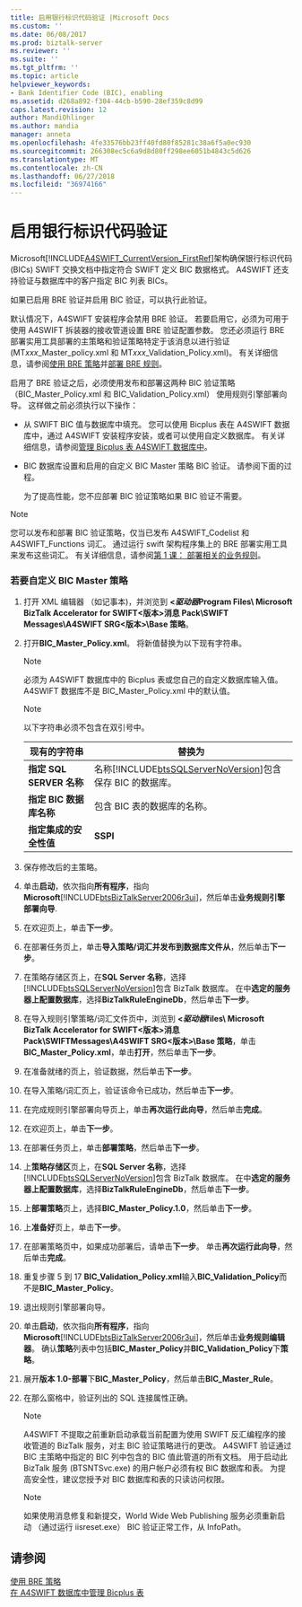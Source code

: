 ```yaml
---
title: 启用银行标识代码验证 |Microsoft Docs
ms.custom: ''
ms.date: 06/08/2017
ms.prod: biztalk-server
ms.reviewer: ''
ms.suite: ''
ms.tgt_pltfrm: ''
ms.topic: article
helpviewer_keywords:
- Bank Identifier Code (BIC), enabling
ms.assetid: d268a892-f304-44cb-b590-28ef359c8d99
caps.latest.revision: 12
author: MandiOhlinger
ms.author: mandia
manager: anneta
ms.openlocfilehash: 4fe33576bb23ff40fd80f85281c38a6f5a0ec930
ms.sourcegitcommit: 266308ec5c6a9d8d80ff298ee6051b4843c5d626
ms.translationtype: MT
ms.contentlocale: zh-CN
ms.lasthandoff: 06/27/2018
ms.locfileid: "36974166"
---
```

# <a name="enabling-validation-of-bank-identifier-codes"></a>启用银行标识代码验证
Microsoft[!INCLUDE[A4SWIFT_CurrentVersion_FirstRef](../../includes/a4swift-currentversion-firstref-md.md)]架构确保银行标识代码 (BICs) SWIFT 交换文档中指定符合 SWIFT 定义 BIC 数据格式。 A4SWIFT 还支持验证与数据库中的客户指定 BIC 列表 BICs。  

 如果已启用 BRE 验证并启用 BIC 验证，可以执行此验证。  

 默认情况下，A4SWIFT 安装程序会禁用 BRE 验证。 若要启用它，必须为可用于使用 A4SWIFT 拆装器的接收管道设置 BRE 验证配置参数。 您还必须运行 BRE 部署实用工具部署的主策略和验证策略特定于该消息以进行验证 (MT*xxx*_Master_policy.xml 和 MT*xxx*_Validation_Policy.xml)。 有关详细信息，请参阅[使用 BRE 策略](../../adapters-and-accelerators/accelerator-swift/working-with-bre-policies.md)并[部署 BRE 规则](../../adapters-and-accelerators/accelerator-swift/deploying-bre-rules.md)。  

 启用了 BRE 验证之后，必须使用发布和部署这两种 BIC 验证策略 （BIC_Master_Policy.xml 和 BIC_Validation_Policy.xml） 使用规则引擎部署向导。 这样做之前必须执行以下操作：  

- 从 SWIFT BIC 值与数据库中填充。 您可以使用 Bicplus 表在 A4SWIFT 数据库中，通过 A4SWIFT 安装程序安装，或者可以使用自定义数据库。 有关详细信息，请参阅[管理 Bicplus 表 A4SWIFT 数据库中](../../adapters-and-accelerators/accelerator-swift/managing-the-bicplus-table-in-the-a4swift-database.md)。  

- BIC 数据库设置和启用的自定义 BIC Master 策略 BIC 验证。 请参阅下面的过程。  

  为了提高性能，您不应部署 BIC 验证策略如果 BIC 验证不需要。  

> [!NOTE]
>  您可以发布和部署 BIC 验证策略，仅当已发布 A4SWIFT_Codelist 和 A4SWIFT_Functions 词汇。 通过运行 swift 架构程序集上的 BRE 部署实用工具来发布这些词汇。 有关详细信息，请参阅[第 1 课： 部署相关的业务规则](../../adapters-and-accelerators/accelerator-swift/lesson-1-deploying-the-related-business-rules.md)。  

### <a name="to-customize-the-bic-master-policy"></a>若要自定义 BIC Master 策略  

1. 打开 XML 编辑器 （如记事本)，并浏览到 **<*驱动器*Program Files\ Microsoft BizTalk Accelerator for SWIFT\<版本\>消息 Pack\SWIFT Messages\A4SWIFT SRG\<版本\>\Base 策略**。  

2. 打开**BIC_Master_Policy.xml**。 将新值替换为以下现有字符串。  

   > [!NOTE]
   >  必须为 A4SWIFT 数据库中的 Bicplus 表或您自己的自定义数据库输入值。 A4SWIFT 数据库不是 BIC_Master_Policy.xml 中的默认值。  

   > [!NOTE]
   >  以下字符串必须不包含在双引号中。  

   |            现有的字符串            |                                                              替换为                                                              |
   |---------------------------------------|----------------------------------------------------------------------------------------------------------------------------------------|
   |      **指定 SQL SERVER 名称**      | 名称[!INCLUDE[btsSQLServerNoVersion](../../includes/btssqlservernoversion-md.md)]包含保存 BIC 的数据库。 |
   |     **指定 BIC 数据库名称**     |                                         包含 BIC 表的数据库的名称。                                          |
   | **指定集成的安全性值** |                                                                **SSPI**                                                                |


3. 保存修改后的主策略。  

4. 单击**启动**，依次指向**所有程序**，指向**Microsoft**[!INCLUDE[btsBizTalkServer2006r3ui](../../includes/btsbiztalkserver2006r3ui-md.md)]，然后单击**业务规则引擎部署向导**.  

5. 在欢迎页上，单击**下一步**。  

6. 在部署任务页上，单击**导入策略/词汇并发布到数据库文件从**，然后单击**下一步**。  

7. 在策略存储区页上，在**SQL Server 名称**，选择[!INCLUDE[btsSQLServerNoVersion](../../includes/btssqlservernoversion-md.md)]包含 BizTalk 数据库。 在中**选定的服务器上配置数据库**，选择**BizTalkRuleEngineDb**，然后单击**下一步**。  

8. 在导入规则引擎策略/词汇文件页中，浏览到 **<*驱动器*files\ Microsoft BizTalk Accelerator for SWIFT\<版本\>消息 Pack\SWIFTMessages\A4SWIFT SRG\<版本\>\Base 策略**，单击**BIC_Master_Policy.xml**，单击**打开**，然后单击**下一步**。  

9. 在准备就绪的页上，验证数据，然后单击**下一步**。  

10. 在导入策略/词汇页上，验证该命令已成功，然后单击**下一步**。  

11. 在完成规则引擎部署向导页上，单击**再次运行此向导**，然后单击**完成**。  

12. 在欢迎页上，单击**下一步**。  

13. 在部署任务页上，单击**部署策略**，然后单击**下一步**。  

14. 上**策略存储区**页上，在**SQL Server 名称**，选择[!INCLUDE[btsSQLServerNoVersion](../../includes/btssqlservernoversion-md.md)]包含 BizTalk 数据库。 在中**选定的服务器上配置数据库**，选择**BizTalkRuleEngineDb**，然后单击**下一步**。  

15. 上**部署策略**页上，选择**BIC_Master_Policy.1.0**，然后单击**下一步**。  

16. 上**准备好**页上，单击**下一步**。  

17. 在部署策略页中，如果成功部署后，请单击**下一步**。 单击**再次运行此向导**，然后单击**完成**。  

18. 重复步骤 5 到 17 **BIC_Validation_Policy.xml**输入**BIC_Validation_Policy**而不是**BIC_Master_Policy**。  

19. 退出规则引擎部署向导。  

20. 单击**启动**，依次指向**所有程序**，指向**Microsoft**[!INCLUDE[btsBizTalkServer2006r3ui](../../includes/btsbiztalkserver2006r3ui-md.md)]，然后单击**业务规则编辑器**。 确认**策略**列表中包括**BIC_Master_Policy**并**BIC_Validation_Policy**下**策略**。  

21. 展开**版本 1.0-部署**下**BIC_Master_Policy**，然后单击**BIC_Master_Rule**。  

22. 在那么窗格中，验证列出的 SQL 连接属性正确。  

    > [!NOTE]
    >  A4SWIFT 不提取之前重新启动承载当前配置为使用 SWIFT 反汇编程序的接收管道的 BizTalk 服务，对主 BIC 验证策略进行的更改。 A4SWIFT 验证通过 BIC 主策略中指定的 BIC 列中包含的 BIC 值此管道的所有文档。 用于启动此 BizTalk 服务 (BTSNTSvc.exe) 的用户帐户必须有权 BIC 数据库和表。 为提高安全性，建议您授予对 BIC 数据库和表的只读访问权限。  

    > [!NOTE]
    >  如果使用消息修复和新提交，World Wide Web Publishing 服务必须重新启动 （通过运行 iisreset.exe） BIC 验证正常工作，从 InfoPath。  

## <a name="see-also"></a>请参阅  
 [使用 BRE 策略](../../adapters-and-accelerators/accelerator-swift/working-with-bre-policies.md)   
 [在 A4SWIFT 数据库中管理 Bicplus 表](../../adapters-and-accelerators/accelerator-swift/managing-the-bicplus-table-in-the-a4swift-database.md)